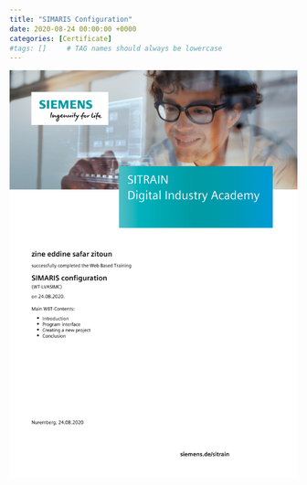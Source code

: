 ```yaml
---
title: "SIMARIS Configuration"
date: 2020-08-24 00:00:00 +0000
categories: [Certificate]
#tags: []     # TAG names should always be lowercase
---
```



![SIMARIS Configuration](../Certs/In_DB_lc.robots.LCPDFCertificateGenerationProductRobot_QA586MA-1.png "SIMARIS Configuration")